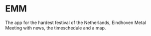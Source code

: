 EMM
===
The app for the hardest festival of the Netherlands, Eindhoven Metal Meeting with news, the timeschedule and a map.